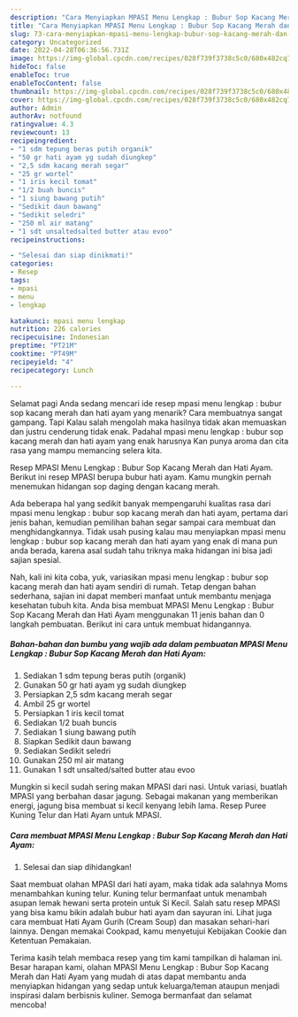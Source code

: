 ```yaml
---
description: "Cara Menyiapkan MPASI Menu Lengkap : Bubur Sop Kacang Merah dan Hati Ayam yang Lezat"
title: "Cara Menyiapkan MPASI Menu Lengkap : Bubur Sop Kacang Merah dan Hati Ayam yang Lezat"
slug: 73-cara-menyiapkan-mpasi-menu-lengkap-bubur-sop-kacang-merah-dan-hati-ayam-yang-lezat
category: Uncategorized
date: 2022-04-28T06:36:56.731Z
image: https://img-global.cpcdn.com/recipes/028f739f3738c5c0/680x482cq70/mpasi-menu-lengkap-bubur-sop-kacang-merah-dan-hati-ayam-foto-resep-utama.jpg
hideToc: false
enableToc: true
enableTocContent: false
thumbnail: https://img-global.cpcdn.com/recipes/028f739f3738c5c0/680x482cq70/mpasi-menu-lengkap-bubur-sop-kacang-merah-dan-hati-ayam-foto-resep-utama.jpg
cover: https://img-global.cpcdn.com/recipes/028f739f3738c5c0/680x482cq70/mpasi-menu-lengkap-bubur-sop-kacang-merah-dan-hati-ayam-foto-resep-utama.jpg
author: Admin
authorAv: notfound
ratingvalue: 4.3
reviewcount: 13
recipeingredient:
- "1 sdm tepung beras putih organik"
- "50 gr hati ayam yg sudah diungkep"
- "2,5 sdm kacang merah segar"
- "25 gr wortel"
- "1 iris kecil tomat"
- "1/2 buah buncis"
- "1 siung bawang putih"
- "Sedikit daun bawang"
- "Sedikit seledri"
- "250 ml air matang"
- "1 sdt unsaltedsalted butter atau evoo"
recipeinstructions:

- "Selesai dan siap dinikmati!"
categories:
- Resep
tags:
- mpasi
- menu
- lengkap

katakunci: mpasi menu lengkap 
nutrition: 226 calories
recipecuisine: Indonesian
preptime: "PT21M"
cooktime: "PT49M"
recipeyield: "4"
recipecategory: Lunch

---
```



Selamat pagi Anda sedang mencari ide resep mpasi menu lengkap : bubur sop kacang merah dan hati ayam yang menarik? Cara membuatnya sangat gampang. Tapi Kalau salah mengolah maka hasilnya tidak akan memuaskan dan justru cenderung tidak enak. Padahal mpasi menu lengkap : bubur sop kacang merah dan hati ayam yang enak harusnya Kan punya aroma dan cita rasa yang mampu memancing selera kita.


Resep MPASI Menu Lengkap : Bubur Sop Kacang Merah dan Hati Ayam. Berikut ini resep MPASI berupa bubur hati ayam. Kamu mungkin pernah menemukan hidangan sop daging dengan kacang merah.

Ada beberapa hal yang sedikit banyak mempengaruhi kualitas rasa dari mpasi menu lengkap : bubur sop kacang merah dan hati ayam, pertama dari jenis bahan, kemudian pemilihan bahan segar sampai cara membuat dan menghidangkannya. Tidak usah pusing kalau mau menyiapkan mpasi menu lengkap : bubur sop kacang merah dan hati ayam yang enak di mana pun anda berada, karena asal sudah tahu triknya maka hidangan ini bisa jadi sajian spesial.


Nah, kali ini kita coba, yuk, variasikan mpasi menu lengkap : bubur sop kacang merah dan hati ayam sendiri di rumah. Tetap dengan bahan sederhana, sajian ini dapat memberi manfaat untuk membantu menjaga kesehatan tubuh kita. Anda bisa membuat MPASI Menu Lengkap : Bubur Sop Kacang Merah dan Hati Ayam menggunakan 11 jenis bahan dan 0 langkah pembuatan. Berikut ini cara untuk membuat hidangannya.

<!--inarticleads1-->

##### Bahan-bahan dan bumbu yang wajib ada dalam pembuatan MPASI Menu Lengkap : Bubur Sop Kacang Merah dan Hati Ayam:

1. Sediakan 1 sdm tepung beras putih (organik)
1. Gunakan 50 gr hati ayam yg sudah diungkep
1. Persiapkan 2,5 sdm kacang merah segar
1. Ambil 25 gr wortel
1. Persiapkan 1 iris kecil tomat
1. Sediakan 1/2 buah buncis
1. Sediakan 1 siung bawang putih
1. Siapkan Sedikit daun bawang
1. Sediakan Sedikit seledri
1. Gunakan 250 ml air matang
1. Gunakan 1 sdt unsalted/salted butter atau evoo


Mungkin si kecil sudah sering makan MPASI dari nasi. Untuk variasi, buatlah MPASI yang berbahan dasar jagung. Sebagai makanan yang memberikan energi, jagung bisa membuat si kecil kenyang lebih lama. Resep Puree Kuning Telur dan Hati Ayam untuk MPASI. 

<!--inarticleads2-->

##### Cara membuat MPASI Menu Lengkap : Bubur Sop Kacang Merah dan Hati Ayam:


1. Selesai dan siap dihidangkan!

Saat membuat olahan MPASI dari hati ayam, maka tidak ada salahnya Moms menambahkan kuning telur. Kuning telur bermanfaat untuk menambah asupan lemak hewani serta protein untuk Si Kecil. Salah satu resep MPASI yang bisa kamu bikin adalah bubur hati ayam dan sayuran ini. Lihat juga cara membuat Hati Ayam Gurih (Cream Soup) dan masakan sehari-hari lainnya. Dengan memakai Cookpad, kamu menyetujui Kebijakan Cookie dan Ketentuan Pemakaian. 

Terima kasih telah membaca resep yang tim kami tampilkan di halaman ini. Besar harapan kami, olahan MPASI Menu Lengkap : Bubur Sop Kacang Merah dan Hati Ayam yang mudah di atas dapat membantu anda menyiapkan hidangan yang sedap untuk keluarga/teman ataupun menjadi inspirasi dalam berbisnis kuliner. Semoga bermanfaat dan selamat mencoba!
